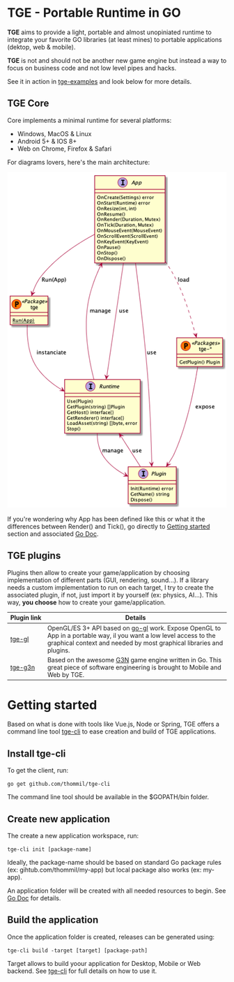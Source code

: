 # TGE - Portable Runtime in GO
**TGE** aims to provide a light, portable and almost unopiniated runtime to integrate your favorite GO libraries (at least mines) to portable applications (dektop, web & mobile).

**TGE** is not and should not be another new game engine but instead a way to focus on business code and not low level pipes and hacks. 

See it in action in [tge-examples](https://github.com/thommil/tge-examples) and look below for more details.

## TGE Core 
Core implements a minimal runtime for several platforms:
  * Windows, MacOS & Linux
  * Android 5+ & IOS 8+
  * Web on Chrome, Firefox & Safari

For diagrams lovers, here's the main architecture:

<p style="text-align:center">
<img src="https://raw.githubusercontent.com/thommil/tge/master/specs/api.png"/>
</p>

If you're wondering why App has been defined like this or what it the differences between Render() and Tick(), go directly to [Getting started](#getting-started) section and associated [Go Doc](https://godoc.org/github.com/thommil/tge).

## TGE plugins
Plugins then allow to create your game/application by choosing implementation of different parts (GUI, rendering, sound...). If a library needs a custom implementation to run on each target, I try to create the associated plugin, if not, just import it by yourself (ex: physics, AI...). This way, **you choose** how to create your game/application. 

Plugin&nbsp;link | Details
------------ | -------------
[tge-gl](https://github.com/thommil/tge-gl) | OpenGL/ES 3+ API based on [go-gl](https://github.com/go-gl/gl) work. Expose OpenGL to App in a portable way, il you want a low level access to the graphical context and needed by most graphical libraries and plugins.
[tge-g3n](https://github.com/thommil/tge-g3n) | Based on the awesome [G3N](https://github.com/g3n/engine) game engine written in Go. This great piece of software engineering is brought to Mobile and Web by TGE.

# Getting started
Based on what is done with tools like Vue.js, Node or Spring, TGE offers a command line tool [tge-cli](https://github.com/thommil/tge-cli) to ease creation and build of TGE applications.

## Install tge-cli
To get the client, run:
```shell
go get github.com/thommil/tge-cli
```

The command line tool should be available in the $GOPATH/bin folder.

## Create new application
The create a new application workspace, run:
```shell
tge-cli init [package-name]
```

Ideally, the package-name should be based on standard Go package rules (ex: gihtub.com/thommil/my-app) but local package also works (ex: my-app).

An application folder will be created with all needed resources to begin. See [Go Doc](https://godoc.org/github.com/thommil/tge) for details.

## Build the application
Once the application folder is created, releases can be generated using:
```shell
tge-cli build -target [target] [package-path]
```
Target allows to build yoour application for Desktop, Mobile or Web backend. See [tge-cli](https://github.com/thommil/tge-cli) for full details on how to use it.
